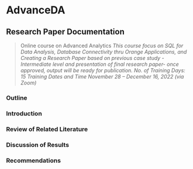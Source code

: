 # AdvanceDA
## Research Paper Documentation
>Online course on Advanced Analytics
>*This course focus on SQL for Data Analysis, Database Connectivity thru
Orange Applications, and Creating a Research Paper based on previous case
study -Intermediate level and presentation of final research paper- once approved,
output will be ready for publication.
>No. of Training Days: 15
>Training Dates and Time November 28 – December 16, 2022 (via Zoom)*

### Outline
### Introduction
### Review of Related Literature
### Discussion of Results
### Recommendations
